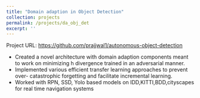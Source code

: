 ```yaml
---
title: "Domain adaption in Object Detection"
collection: projects
permalink: /projects/da_obj_det
excerpt: ''
---
```


Project URL: https://github.com/prajjwal1/autonomous-object-detection

- Created a novel architecture with domain adaption components meant to work on
minimizing h divergence trained in an adversarial manner.
- Implemented various efficient transfer learning approaches to prevent over-
catastrophic forgetting and facilitate incremental learning.
- Worked with RPN, SSD, Yolo based models on IDD,KITTI,BDD,cityscapes for real
time navigation systems